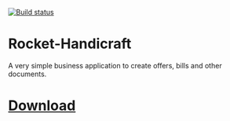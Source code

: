 [![Build status](https://ci.appveyor.com/api/projects/status/qyesh6uj3a7yiwc3?svg=true)](https://ci.appveyor.com/project/RocketRider/rocket-handicraft)
# Rocket-Handicraft
A very simple business application to create offers, bills and other documents.

# [Download](https://ci.appveyor.com/project/RocketRider/rocket-handicraft/build/artifacts)

